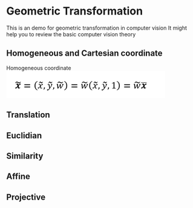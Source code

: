 # Geometric Transformation
This is an demo for geometric transformation in computer vision
It might help you to review the basic computer vision theory

## Homogeneous and Cartesian coordinate
Homogeneous coordinate
![f1.png]( https://github.com/Hsu-Li-Yang/Computer-Vision-ECE-415-/blob/main/Geometric%20Transformation/img/f1.png)
## Translation
## Euclidian

## Similarity

## Affine

## Projective
